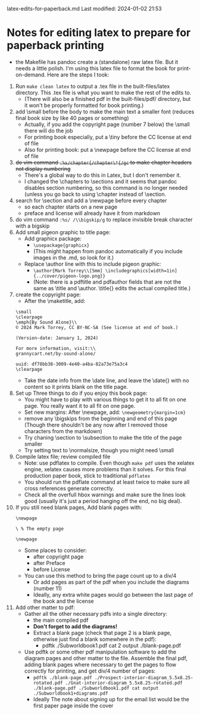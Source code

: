 latex-edits-for-paperback.md
Last modified: 2024-01-02 21:53

# Notes for editing latex to prepare for paperback printing

* the Makefile has pandoc create a (standalone) raw latex file. But it needs a little polish. I'm using this latex file to format the book for print-on-demand. Here are the steps I took:

1. Run ```make clean latex``` to output a .tex file in the built-files/latex directory. This .tex file is what you want to make the rest of the edits to.
	* (There will also be a finished pdf in the built-files/pdf/ directory, but it won't be properly formatted for book printing.)
2. add \small before the body to make the main text a smaller font (reduces final book size by like 40 pages or something)
	* Actually, if you add the copyright page (number 7 below) the \small there will do the job
	* For printing book especially, put a \tiny before the CC license at end of file
	* Also for printing book: put a \newpage before the CC license at end of file
3. ~~do vim command ```:%s/chapter{/chapter\*{/gc``` to make chapter headers not display numbering~~
	* There's a global way to do this in Latex, but I don't remember it.
	* I changed the \chapters to \sections and it seems that pandoc disables section numbering, so this command is no longer needed (unless you go back to using \chapter instead of \section.
4. search for \section and add a \newpage before every chapter
	* so each chapter starts on a new page
	* preface and license will already have it from markdown
5. do vim command ```:%s/ /\\bigskip/g``` to replace invisible break character with a bigskip
6. Add small pigeon graphic to title page:
	* Add graphicx package:
		* ```\usepackage{graphicx}```
		* (This might happen from pandoc automatically if you include images in the .md, so look for it.)
	* Replace \author line with this to include pigeon graphic:
		* ```\author{Mark Torrey\\[5mm] \includegraphics[width=1in]{../cover/pigeon-logo.png}}```
		* (Note: there is a pdftitle and pdfauthor fields that are not the same as \title and \author. \title{} edits the actual compiled title.)
7. create the copyright page:
	* After the \maketitle, add:
	```
	\small
	\clearpage
	\emph{By Sound Alone}\\
	© 2024 Mark Torrey, CC BY-NC-SA (See license at end of book.)

	(Version-date: January 1, 2024)

	For more information, visit:\\
	grannycart.net/by-sound-alone/
	
	uuid: df78bb38-3009-4e40-a4ba-82a73e75a3c4
	\clearpage
	```
	* Take the date info from the \date line, and leave the \date{} with no content so it prints blank on the title page.
8. Set up Three things to do if you enjoy this book page:
    * You might have to play with various things to get it to all fit on one page. You really want it to all fit on one page.
    * Set new margins: After \newpage, add: ```\newgeometry{margin=1cm}```
    * remove any \bigskips from the beginning and end of this page (Though there shouldn't be any now after I removed those characters from the markdown)
    * Try chaning \section to \subsection to make the title of the page smaller
	* Try setting text to \normalsize, though you might need \small 
9. Compile latex file; review compiled file
	* Note: use pdflatex to compile. Even though ```make pdf``` uses the xelatex engine, xelatex causes more problems than it solves. For this final production paper book, stick to traditional ```pdflatex```
    * You should run the pdflate command at least twice to make sure all cross references generate correctly.
    * Check all the overfull hbox warnings and make sure the lines look good (usually it's just a period hanging off the end, no big deal).
10. If you still need blank pages, Add blank pages with:
	```
	\newpage 

	\ % The empty page

	\newpage
	```
	* Some places to consider:
		* after copyright page 
		* after Preface
		* before License 
	* You can use this method to bring the page count up to a div/4
		* Or add pages as part of the pdf when you include the diagrams (number 11)
		* Ideally, any extra white pages would go between the last page of the book and the license
11. Add other matter to pdf:
	* Gather all the other necessary pdfs into a single directory:
		* the main compiled pdf
		* **Don't forget to add the diagrams!**
		* Extract a blank page (check that page 2 is a blank page, otherwise just find a blank somewhere in the pdf):
			* pdftk ./Subworldbook1.pdf cat 2 output ./blank-page.pdf
	* Use pdftk or some other pdf manipulation software to add the diagram pages and other matter to the file. Assemble the final pdf, adding blank pages where necessary to get the pages to flow correctly for printing, and get div/4 number of pages:
		* ```pdftk ./blank-page.pdf ./Prospect-interior-diagram_5.5x8.25-rotated.pdf ./Gnat-interior-diagram_5.5x8.25-rotated.pdf ./blank-page.pdf ./Subworldbook1.pdf cat output ./Subworldbook1+diagrams.pdf```
		* Ideally The note about signing up for the email list would be the first paper page inside the cover





